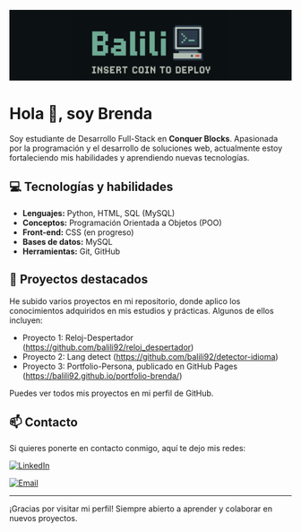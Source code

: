 ![Banner](./logo_alargado.png)


# Hola 👋, soy Brenda

Soy estudiante de Desarrollo Full-Stack en **Conquer Blocks**. Apasionada por la programación y el desarrollo de soluciones web, actualmente estoy fortaleciendo mis habilidades y aprendiendo nuevas tecnologías.

## 💻 Tecnologías y habilidades

- **Lenguajes:** Python, HTML, SQL (MySQL)
- **Conceptos:** Programación Orientada a Objetos (POO)
- **Front-end:** CSS (en progreso)
- **Bases de datos:** MySQL
- **Herramientas:** Git, GitHub

## 🚀 Proyectos destacados

He subido varios proyectos en mi repositorio, donde aplico los conocimientos adquiridos en mis estudios y prácticas. Algunos de ellos incluyen:

- Proyecto 1: Reloj-Despertador (https://github.com/balili92/reloj_despertador)
- Proyecto 2: Lang detect (https://github.com/balili92/detector-idioma)
- Proyecto 3: Portfolio-Persona, publicado en GitHub Pages (https://balili92.github.io/portfolio-brenda/)

Puedes ver todos mis proyectos en mi perfil de GitHub.

## 📫 Contacto

Si quieres ponerte en contacto conmigo, aquí te dejo mis redes:

[![LinkedIn](https://img.shields.io/badge/-LinkedIn-0A66C2?style=for-the-badge&logo=linkedin&logoColor=white)](https://www.linkedin.com/in/brenda-alandes-dev/)

[![Email](https://img.shields.io/badge/Email-tuemail%40ejemplo.com-D14836?style=for-the-badge&logo=gmail&logoColor=white)](mailto:balili.tech0@gmail.com)


---

¡Gracias por visitar mi perfil! Siempre abierto a aprender y colaborar en nuevos proyectos.  
